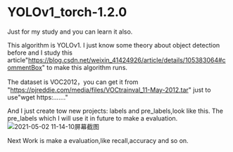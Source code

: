 # YOLOv1_torch-1.2.0
Just for my study and you can learn it also.


This algorithm is YOLOv1.
I just know some theory about object detection before and I study this article"https://blog.csdn.net/weixin_41424926/article/details/105383064#commentBox"  to make this algorithm runs.


The dataset is VOC2012，you can get it from "https://pjreddie.com/media/files/VOCtrainval_11-May-2012.tar"
just to use"wget https:......."


And I just create tow new projects: labels and pre_labels,look like this. The pre_labels which I will use it in future to make a evaluation.
![2021-05-02 11-14-10屏幕截图](https://user-images.githubusercontent.com/72426381/116800896-9ff33800-ab37-11eb-99b8-f2ba75d57015.png)

Next Work is  make a evaluation,like recall,accuracy and so on. 
